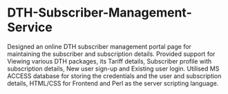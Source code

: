 # DTH-Subscriber-Management-Service
Designed an online DTH subscriber management portal page for maintaining the subscriber and subscription details.
Provided support for Viewing various DTH packages, its Tariff details, Subscriber profile with subscription details, New user sign-up and Existing user login.
Utilised MS ACCESS database for storing the credentials and the user and subscription details, HTML/CSS for Frontend and Perl as the server scripting language.
